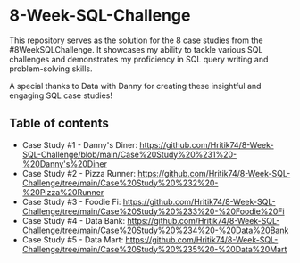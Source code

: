 
# 8-Week-SQL-Challenge

This repository serves as the solution for the 8 case studies from the #8WeekSQLChallenge. It showcases my ability to tackle various SQL challenges and demonstrates my proficiency in SQL query writing and problem-solving skills.

A special thanks to Data with Danny for creating these insightful and engaging SQL case studies!

## Table of contents

- Case Study #1 - Danny's Diner: https://github.com/Hritik74/8-Week-SQL-Challenge/blob/main/Case%20Study%20%231%20-%20Danny's%20Diner
- Case Study #2 - Pizza Runner: https://github.com/Hritik74/8-Week-SQL-Challenge/tree/main/Case%20Study%20%232%20-%20Pizza%20Runner
- Case Study #3 - Foodie Fi: https://github.com/Hritik74/8-Week-SQL-Challenge/tree/main/Case%20Study%20%233%20-%20Foodie%20Fi
- Case Study #4 - Data Bank: https://github.com/Hritik74/8-Week-SQL-Challenge/tree/main/Case%20Study%20%234%20-%20Data%20Bank
- Case Study #5 - Data Mart: https://github.com/Hritik74/8-Week-SQL-Challenge/tree/main/Case%20Study%20%235%20-%20Data%20Mart

